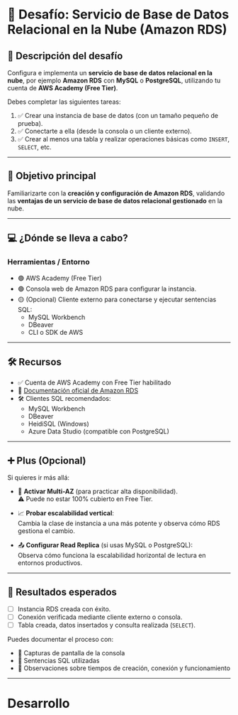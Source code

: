 # 🧪 Desafío: Servicio de Base de Datos Relacional en la Nube (Amazon RDS)

## 🎯 Descripción del desafío

Configura e implementa un **servicio de base de datos relacional en la nube**, por ejemplo **Amazon RDS** con **MySQL** o **PostgreSQL**, utilizando tu cuenta de **AWS Academy (Free Tier)**. 

Debes completar las siguientes tareas:

1. ✅ Crear una instancia de base de datos (con un tamaño pequeño de prueba).
2. ✅ Conectarte a ella (desde la consola o un cliente externo).
3. ✅ Crear al menos una tabla y realizar operaciones básicas como `INSERT`, `SELECT`, etc.

---

## 🎯 Objetivo principal

Familiarizarte con la **creación y configuración de Amazon RDS**, validando las **ventajas de un servicio de base de datos relacional gestionado** en la nube.

---

## 💻 ¿Dónde se lleva a cabo?

### Herramientas / Entorno

- 🟢 AWS Academy (Free Tier)
- 🟢 Consola web de Amazon RDS para configurar la instancia.
- 🟡 (Opcional) Cliente externo para conectarse y ejecutar sentencias SQL:
  - MySQL Workbench
  - DBeaver
  - CLI o SDK de AWS

---

## 🛠️ Recursos

- ✅ Cuenta de AWS Academy con Free Tier habilitado
- 📖 [Documentación oficial de Amazon RDS](https://docs.aws.amazon.com/rds/index.html)
- 🛠 Clientes SQL recomendados:
  - MySQL Workbench
  - DBeaver
  - HeidiSQL (Windows)
  - Azure Data Studio (compatible con PostgreSQL)

---

## ➕ Plus (Opcional)

Si quieres ir más allá:

- 🔄 **Activar Multi-AZ** (para practicar alta disponibilidad).  
  ⚠️ Puede no estar 100% cubierto en Free Tier.

- 📈 **Probar escalabilidad vertical**:  
  Cambia la clase de instancia a una más potente y observa cómo RDS gestiona el cambio.

- 📤 **Configurar Read Replica** (si usas MySQL o PostgreSQL):  
  Observa cómo funciona la escalabilidad horizontal de lectura en entornos productivos.

---

## 📝 Resultados esperados

- [ ] Instancia RDS creada con éxito.
- [ ] Conexión verificada mediante cliente externo o consola.
- [ ] Tabla creada, datos insertados y consulta realizada (`SELECT`).

Puedes documentar el proceso con:

- 📸 Capturas de pantalla de la consola
- 🧾 Sentencias SQL utilizadas
- 🧠 Observaciones sobre tiempos de creación, conexión y funcionamiento

---

# Desarrollo

